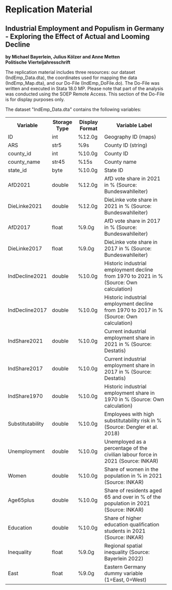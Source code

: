 # Replication Material

## Industrial Employment and Populism in Germany - Exploring the Effect of Actual and Looming Decline
**by Michael Bayerlein, Julius Kölzer and Anne Metten** \
**Politische Vierteljahresschrift**

The replication material includes three resources: our dataset (IndEmp_Data.dta), the coordinates used for mapping the data (IndEmp_Map.dta), and our Do-File (IndEmp_DoFile.do). The Do-File was written and executed in Stata 18.0 MP. Please note that part of the analysis was conducted using the SOEP Remote Access. This section of the Do-File is for display purposes only.

The dataset "IndEmp_Data.dta" contains the following variables:
<!DOCTYPE html>
<html>
<body>
    <table>
        <tr>
            <th>Variable</th>
            <th>Storage Type</th>
            <th>Display Format</th>
            <th>Variable Label</th>
        </tr>
        <tr>
            <td>ID</td>
            <td>int</td>
            <td>%12.0g</td>
            <td>Geography ID (maps)</td>
        </tr>
        <tr>
            <td>ARS</td>
            <td>str5</td>
            <td>%9s</td>
            <td>County ID (string)</td>
        </tr>
        <tr>
            <td>county_id</td>
            <td>int</td>
            <td>%10.0g</td>
            <td>County ID</td>
        </tr>
        <tr>
            <td>county_name</td>
            <td>str45</td>
            <td>%15s</td>
            <td>County name</td>
        </tr>
        <tr>
            <td>state_id</td>
            <td>byte</td>
            <td>%10.0g</td>
            <td>State ID</td>
        </tr>
        <tr>
            <td>AfD2021</td>
            <td>double</td>
            <td>%12.0g</td>
            <td>AfD vote share in 2021 in % (Source: Bundeswahlleiter)</td>
        </tr>
        <tr>
            <td>DieLinke2021</td>
            <td>double</td>
            <td>%12.0g</td>
            <td>DieLinke vote share in 2021 in % (Source: Bundeswahlleiter)</td>
        </tr>
        <tr>
            <td>AfD2017</td>
            <td>float</td>
            <td>%9.0g</td>
            <td>AfD vote share in 2017 in % (Source: Bundeswahlleiter)</td>
        </tr>
        <tr>
            <td>DieLinke2017</td>
            <td>float</td>
            <td>%9.0g</td>
            <td>DieLinke vote share in 2017 in % (Source: Bundeswahlleiter)</td>
        </tr>
        <tr>
            <td>IndDecline2021</td>
            <td>double</td>
            <td>%10.0g</td>
            <td>Historic industrial employment decline from 1970 to 2021 in % (Source: Own calculation)</td>
        </tr>
        <tr>
            <td>IndDecline2017</td>
            <td>double</td>
            <td>%10.0g</td>
            <td>Historic industrial employment decline from 1970 to 2017 in % (Source: Own calculation)</td>
        </tr>
        <tr>
            <td>IndShare2021</td>
            <td>double</td>
            <td>%10.0g</td>
            <td>Current industrial employment share in 2021 in % (Source: Destatis)</td>
        </tr>
        <tr>
            <td>IndShare2017</td>
            <td>double</td>
            <td>%10.0g</td>
            <td>Current industrial employment share in 2017 in % (Source: Destatis)</td>
        </tr>
        <tr>
            <td>IndShare1970</td>
            <td>double</td>
            <td>%10.0g</td>
            <td>Historic industrial employment share in 1970 in % (Source: Own calculation)</td>
        </tr>
        <tr>
            <td>Substitutability</td>
            <td>double</td>
            <td>%10.0g</td>
            <td>Employees with high substitutability risk in % (Source: Dengler et al. 2018)</td>
        </tr>
        <tr>
            <td>Unemployment</td>
            <td>double</td>
            <td>%10.0g</td>
            <td>Unemployed as a percentage of the civilian labour force in 2021 (Source: INKAR)</td>
        </tr>
        <tr>
            <td>Women</td>
            <td>double</td>
            <td>%10.0g</td>
            <td>Share of women in the population in % in 2021 (Source: INKAR)</td>
        </tr>
        <tr>
            <td>Age65plus</td>
            <td>double</td>
            <td>%10.0g</td>
            <td>Share of residents aged 65 and over in % of the population in 2021 (Source: INKAR)</td>
        </tr>
        <tr>
            <td>Education</td>
            <td>double</td>
            <td>%10.0g</td>
            <td>Share of higher education qualification students in 2021 (Source: INKAR)</td>
        </tr>
        <tr>
            <td>Inequality</td>
            <td>float</td>
            <td>%9.0g</td>
            <td>Regional spatial inequality (Source: Bayerlein 2022)</td>
        </tr>
        <tr>
            <td>East</td>
            <td>float</td>
            <td>%9.0g</td>
            <td>Eastern Germany dummy variable (1=East, 0=West)</td>
        </tr>
</body>
</html>
